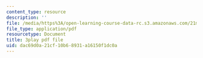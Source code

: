 ```yaml
---
content_type: resource
description: ''
file: /media/https%3A/open-learning-course-data-rc.s3.amazonaws.com/21m-355-musical-improvisation-spring-2013/dac69d0a21cf10b68931a16150f1dc0a_qsEYV-yD0H0.pdf
file_type: application/pdf
resourcetype: Document
title: 3play pdf file
uid: dac69d0a-21cf-10b6-8931-a16150f1dc0a
---
```

